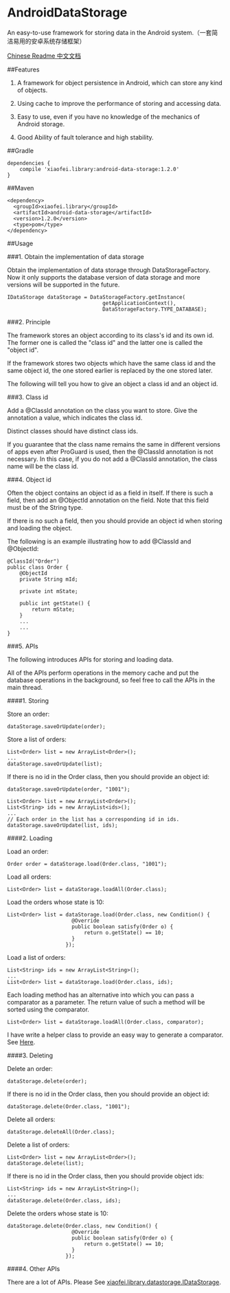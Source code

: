 # AndroidDataStorage
An easy-to-use framework for storing data in the Android system.（一套简洁易用的安卓系统存储框架）

[Chinese Readme 中文文档](https://github.com/Xiaofei-it/AndroidDataStorage/blob/master/README-ZH-CN.md)

##Features

1. A framework for object persistence in Android, which can store any kind of objects.

2. Using cache to improve the performance of storing and accessing data.

3. Easy to use, even if you have no knowledge of the mechanics of Android storage.

4. Good Ability of fault tolerance and high stability.

##Gradle

```
dependencies {
    compile 'xiaofei.library:android-data-storage:1.2.0'
}
```

##Maven

```
<dependency>
  <groupId>xiaofei.library</groupId>
  <artifactId>android-data-storage</artifactId>
  <version>1.2.0</version>
  <type>pom</type>
</dependency>
```

##Usage

###1. Obtain the implementation of data storage

   Obtain the implementation of data storage through DataStorageFactory. Now it only supports the database version of data storage and more versions will be supported in the future.
```
IDataStorage dataStorage = DataStorageFactory.getInstance(
                               getApplicationContext(),
                               DataStorageFactory.TYPE_DATABASE);
```
###2. Principle

The framework stores an object according to its class's id and its own id. The former one is called the "class id" and the latter one is called the "object id".

If the framework stores two objects which have the same class id and the same object id, the one stored earlier is replaced by the one stored later.

The following will tell you how to give an object a class id and an object id.

###3. Class id

Add a @ClassId annotation on the class you want to store. Give the annotation a value, which indicates the class id.

Distinct classes should have distinct class ids.

If you guarantee that the class name remains the same in different versions of apps even after ProGuard is used, then the @ClassId annotation is not necessary. In this case, if you do not add a @ClassId annotation, the class name will be the class id.

###4. Object id

Often the object contains an object id as a field in itself. If there is such a field, then add an @ObjectId annotation on the field. Note that this field must be of the String type.

If there is no such a field, then you should provide an object id when storing and loading the object.

The following is an example illustrating how to add @ClassId and @ObjectId:

```
@ClassId("Order")
public class Order {
    @ObjectId
    private String mId;

    private int mState;

    public int getState() {
        return mState;
    }
    ...
    ...
}
```

###5. APIs

The following introduces APIs for storing and loading data.

All of the APIs perform operations in the memory cache and put the database operations in the background, so feel free to call the APIs in the main thread.

####1. Storing

Store an order:

```
dataStorage.saveOrUpdate(order);
```

Store a list of orders:

```
List<Order> list = new ArrayList<Order>();
...
dataStorage.saveOrUpdate(list);
```

If there is no id in the Order class, then you should provide an object id:

```
dataStorage.saveOrUpdate(order, "1001");

List<Order> list = new ArrayList<Order>();
List<String> ids = new ArrayList<ids>();
...
// Each order in the list has a corresponding id in ids.
dataStorage.saveOrUpdate(list, ids);
```

####2. Loading

Load an order:

```
Order order = dataStorage.load(Order.class, "1001");
```

Load all orders:

```
List<Order> list = dataStorage.loadAll(Order.class);
```

Load the orders whose state is 10:

```
List<Order> list = dataStorage.load(Order.class, new Condition() {
                     @Override
                     public boolean satisfy(Order o) {
                         return o.getState() == 10;
                     }
                   });
```

Load a list of orders:

```
List<String> ids = new ArrayList<String>();
...
List<Order> list = dataStorage.load(Order.class, ids);
```

Each loading method has an alternative into which you can pass a comparator as a parameter. The return value of such a method will be sorted using the comparator.

```
List<Order> list = dataStorage.loadAll(Order.class, comparator);
```

I have write a helper class to provide an easy way to generate a comparator. See [Here](https://github.com/Xiaofei-it/ComparatorGenerator).

####3. Deleting

Delete an order:

```
dataStorage.delete(order);
```

If there is no id in the Order class, then you should provide an object id:

```
dataStorage.delete(Order.class, "1001");
```

Delete all orders:

```
dataStorage.deleteAll(Order.class);
```

Delete a list of orders:

```
List<Order> list = new ArrayList<Order>();
dataStorage.delete(list);
```

If there is no id in the Order class, then you should provide object ids:

```
List<String> ids = new ArrayList<String>();
...
dataStorage.delete(Order.class, ids);
```

Delete the orders whose state is 10:


```
dataStorage.delete(Order.class, new Condition() {
                     @Override
                     public boolean satisfy(Order o) {
                         return o.getState() == 10;
                     }
                   });
```

####4. Other APIs

There are a lot of APIs. Please See [xiaofei.library.datastorage.IDataStorage](https://github.com/Xiaofei-it/AndroidDataStorage/blob/master/android-data-storage/src/main/java/xiaofei/library/datastorage/IDataStorage.java).
